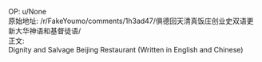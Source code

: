 
OP: u/None  
原始地址: /r/FakeYoumo/comments/1h3ad47/俱德回天清真饭庄创业史双语更新大华神语和基督徒语/  
正文:  
Dignity and Salvage Beijing Restaurant (Written in English and Chinese)
